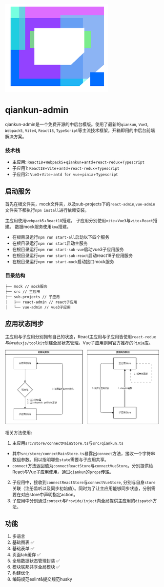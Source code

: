 ![logo](./src/assets/images/logo.png)
# qiankun-admin

qiankun-admin是一个免费开源的中后台模版。使用了最新的`qiankun`, `Vue3`, `Webpack5`, `Vite4`, `React18`, `TypeScript`等主流技术框架，开箱即用的中后台前端解决方案。

### 技术栈
- 主应用: `React18`+`Webpack5`+`qiankun`+`antd`+`react-redux`+`Typescript`
- 子应用1: `React18`+`Vite`+`antd`+`react-redux`+`Typescript`
- 子应用2: `Vue3`+`Vite`+`antd for vue`+`pinia`+`Typescript`

## 启动服务

首先在根文件夹，mock文件夹，以及sub-projects下的`react-admin`,`vue-admin`文件夹下都执行`npm install`进行依赖安装。

主应用使用`webpack5`+`React18`搭建。
子应用分别使用`vite`+`Vue3`与`vite`+`React`搭建。
数据mock服务使用`koa`搭建。

- 在根目录运行`npm run start-all`启动以下四个服务
- 在根目录运行`npm run start`启动主服务
- 在根目录运行`npm run start-sub-vue`启动vue3子应用服务
- 在根目录运行`npm run start-sub-react`启动react18子应用服务
- 在根目录运行`npm run start-mock`启动接口mock服务

### 目录结构

```txt
├── mock // mock服务
├── src // 主应用
├── sub-projects // 子应用
│   ├── react-admin // react子应用
│   └── vue-admin // vue3子应用
```

## 应用状态同步

主应用与子应用分别拥有自己的状态，React主应用与子应用皆使用`react-redux`与`@reduxjs/toolkit`创建全局状态管理。Vue子应用则用官方推荐的`Pinia`库。

![状态流转图示](./src/assets/images/class/global-store.drawio.png)

相关方法使用:
1. 主应用`src/store/connectMainStore.ts`与`src/qiankun.ts`
  - 其中`src/store/connectMainStore.ts`暴露出`connect`方法，接收一个字符串数组参数。用以指明哪些`state`需要与子应用共享。
  - `connect`方法返回值为`connectReactStore`与`connectVueStore`。分别提供给React与Vue子应用使用。通过`qiankun`的`props`传递。
2. 子应用中，接收到`connectReactStore`与`connectVueStore`, 分别与自身`store`关联（注册监听以及同步初始值）。同时为了让主应用能够同步状态，分别需要在对应store中声明指定action。
3. 子应用中分别通过`context`与`Provide/inject`向全局提供主应用的`dispatch`方法。

## 功能

1. 多语言
3. 基础图表 ✅
4. 基础表单 ✅
5. 页面tab缓存 ✅
6. 全局数据状态管理封装 ✅
7. 模块联邦共享全局模块 ✅
8. 构建优化
9. 编码规范eslint&提交规范husky
